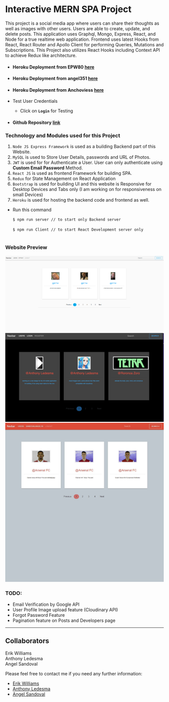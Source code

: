 # Interactive MERN SPA Project

This project is a social media app where users can share their thoughts as well as images with other users. Users are able to create, update, and delete posts. This application uses Graphql, Mongo, Express, React, and Node for a true realtime web application. Frontend uses latest Hooks from React, React Router and Apollo Client for performing Queries, Mutations and Subscriptions. This Project also utilizes React Hooks including Context API to achieve Redux like architecture.

- #### Heroku Deployment from EPW80 [here](https://gql-client-epw.herokuapp.com/profile)
- #### Heroku Deployment from angel351 [here](https://gql-client-angel.herokuapp.com/)
- #### Heroku Deployment from Anchoviess [here](https://gql-client-kalo.herokuapp.com/)

- Test User Credentials
    - Click on **`Login`** for Testing

- #### Github Repository [link](https://github.com/EPW80/Interactive-MERN-SPA-Project)

### Technology and Modules used for this Project

1. `Node JS Express Framework` is used as a building Backend part of this Website.
2. `MySQL` is used to Store User Details, passwords and URL of Photos.
3. `JWT` is used for for Authenticate a User. User can only authenticate using **Custom Email Password** Method.
4. `React JS` is used as frontend Framework for building SPA.
5. `Redux` for State Management on React Application
6. `Bootstrap` is used for building UI and this website is Responsive for Desktop Devices and Tabs only (I am working on for responsiveness on small Devices)
7. `Heroku` is used for hosting the backend code and frontend as well.

 - Run this command

     ```
     $ npm run server // to start only Backend server

     $ npm run Client // to start React Development server only

     
### Website Preview

![screenshot](./client/public/erikshot.png)
![screenshot](./client/public/anthonyshot.png)
![screenshot](./client/public/angelshot.jpg)


### TODO:

- Email Verification by Google API
- User Profile Image upload feature (Cloudinary API)
- Forgot Password Feature
- Pagination feature on Posts and Developers page

---

## Collaborators

Erik Williams
<br>
Anthony Ledesma
<br>
Angel Sandoval

Please feel free to contact me if you need any further information:

- [Erik Williams](https://github.com/EPW80)
    <br>
- [Anthony Ledesma](https://github.com/Anchoviess)
    <br>
- [Angel Sandoval](https://github.com/angel351)

